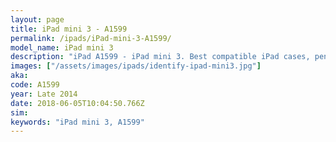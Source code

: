 ```yaml
---
layout: page
title: iPad mini 3 - A1599
permalink: /ipads/iPad-mini-3-A1599/
model_name: iPad mini 3
description: "iPad A1599 - iPad mini 3. Best compatible iPad cases, pens, chargers and keyboards."
images: ["/assets/images/ipads/identify-ipad-mini3.jpg"]
aka: 
code: A1599
year: Late 2014
date: 2018-06-05T10:04:50.766Z
sim: 
keywords: "iPad mini 3, A1599"
---
```

